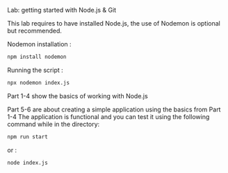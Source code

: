 Lab: getting started with Node.js & Git

This lab requires to have installed Node.js, the use of Nodemon is optional but recommended.

Nodemon installation : 

```bash
npm install nodemon
```

Running the script :
```bash
npx nodemon index.js
```

Part 1-4 show the basics of working with Node.js

Part 5-6 are about creating a simple application using the basics from Part 1-4
The application is functional and you can test it using the following command while in the directory:

```bash
npm run start
```

or :

```bash
node index.js
```